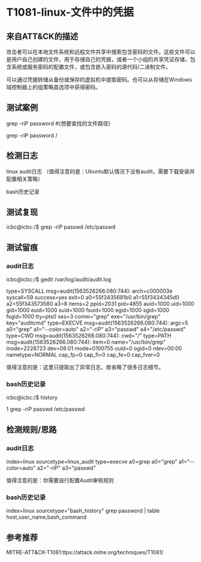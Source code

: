 # T1081-linux-文件中的凭据

## 来自ATT&CK的描述

攻击者可以在本地文件系统和远程文件共享中搜索包含密码的文件。这些文件可以是用户自己创建的文件，用于存储自己的凭据，或者一个小组的共享凭证存储，包含系统或服务密码的配置文件，或包含嵌入密码的源代码/二进制文件。

可以通过凭据转储从备份或保存的虚拟机中提取密码。也可以从存储在Windows域控制器上的组策略首选项中获得密码。

## 测试案例

grep -riP password #{想要查找的文件路径}

grep -riP password /

## 检测日志

linux audit日志 （值得注意的是：Ubuntu默认情况下没有audit，需要下载安装并配置相关策略）

bash历史记录

## 测试复现

icbc@icbc:/$ grep -riP passwd /etc/passwd

## 测试留痕

### audit日志

icbc@icbc:/$ gedit /var/log/audit/audit.log 

type=SYSCALL msg=audit(1563526266.080:744): arch=c000003e syscall=59 success=yes exit=0 a0=55f3435691b0 a1=55f3434345d0 a2=55f343573580 a3=8 items=2 ppid=2031 pid=4855 auid=1000 uid=1000 gid=1000 euid=1000 suid=1000 fsuid=1000 egid=1000 sgid=1000 fsgid=1000 tty=pts0 ses=3 comm="grep" exe="/usr/bin/grep" key="auditcmd"
type=EXECVE msg=audit(1563526266.080:744): argc=5 a0="grep" a1="--color=auto" a2="-riP" a3="passwd" a4="/etc/passwd"
type=CWD msg=audit(1563526266.080:744): cwd="/"
type=PATH msg=audit(1563526266.080:744): item=0 name="/usr/bin/grep" inode=2228723 dev=08:01 mode=0100755 ouid=0 ogid=0 rdev=00:00 nametype=NORMAL cap_fp=0 cap_fi=0 cap_fe=0 cap_fver=0

值得注意的是：这里只提取出了异常日志，故省略了很多日志细节。

### bash历史记录

icbc@icbc:/$ history

1  grep -riP passwd /etc/passwd

## 检测规则/思路

### audit日志

index=linux sourcetype=linux_audit type=execve a0=grep   a0="grep" a1="--color=auto" a2="-riP" a3="passwd" 

值得注意的是：你需要自行配置Audit审核规则

### bash历史记录

index=linux sourcetype="bash_history" grep password | table host,user_name,bash_command

## 参考推荐

MITRE-ATT&CK-T1081:ttps://attack.mitre.org/techniques/T1081/

